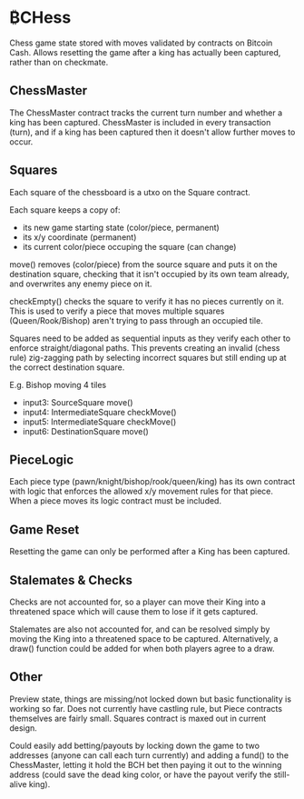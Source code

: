# ₿CHess
Chess game state stored with moves validated by contracts on Bitcoin Cash. Allows resetting the game after a king has actually been captured, rather than on checkmate.

## ChessMaster
The ChessMaster contract tracks the current turn number and whether a king has been captured. ChessMaster is included in every transaction (turn), and if a king has been captured then it doesn't allow further moves to occur.

## Squares
Each square of the chessboard is a utxo on the Square contract.

Each square keeps a copy of:
- its new game starting state (color/piece, permanent)
- its x/y coordinate (permanent)
- its current color/piece occuping the square (can change)
  
move() removes (color/piece) from the source square and puts it on the destination square, checking that it isn't occupied by its own team already, and overwrites any enemy piece on it.

checkEmpty() checks the square to verify it has no pieces currently on it. This is used to verify a piece that moves multiple squares (Queen/Rook/Bishop) aren't trying to pass through an occupied tile. 

Squares need to be added as sequential inputs as they verify each other to enforce straight/diagonal paths. This prevents creating an invalid (chess rule) zig-zagging path by selecting incorrect squares but still ending up at the correct destination square. 

E.g. Bishop moving 4 tiles
- input3: SourceSquare move()
- input4: IntermediateSquare checkMove()
- input5: IntermediateSquare checkMove()
- input6: DestinationSquare move()

## PieceLogic
Each piece type (pawn/knight/bishop/rook/queen/king) has its own contract with logic that enforces the allowed x/y movement rules for that piece. When a piece moves its logic contract must be included.

## Game Reset 
Resetting the game can only be performed after a King has been captured. 

## Stalemates & Checks
Checks are not accounted for, so a player can move their King into a threatened space which will cause them to lose if it gets captured. 

Stalemates are also not accounted for, and can be resolved simply by moving the King into a threatened space to be captured. Alternatively, a draw() function could be added for when both players agree to a draw.

## Other
Preview state, things are missing/not locked down but basic functionality is working so far. Does not currently have castling rule, but Piece contracts themselves are fairly small. Squares contract is maxed out in current design.

Could easily add betting/payouts by locking down the game to two addresses (anyone can call each turn currently) and adding a fund() to the ChessMaster, letting it hold the BCH bet then paying it out to the winning address (could save the dead king color, or have the payout verify the still-alive king).
